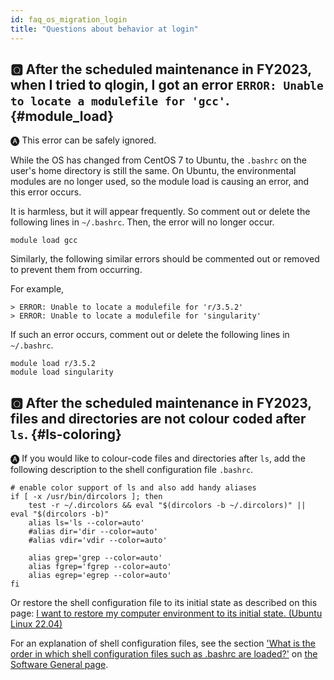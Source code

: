 ```yaml
---
id: faq_os_migration_login
title: "Questions about behavior at login"
---
```


## &#x1F180; After the scheduled maintenance in FY2023, when I tried to qlogin, I got an error `ERROR: Unable to locate a modulefile for 'gcc'`. {#module_load}

&#x1F150; This error can be safely ignored.

While the OS has changed from CentOS 7 to Ubuntu, the `.bashrc` on the user's home directory is still the same.
On Ubuntu, the environmental modules are no longer used, so the module load is causing an error, and this error occurs.

It is harmless, but it will appear frequently. So comment out or delete the following lines in `~/.bashrc`. Then, the error will no longer occur.

```
module load gcc
```

Similarly, the following similar errors should be commented out or removed to prevent them from occurring.

For example,

```
> ERROR: Unable to locate a modulefile for 'r/3.5.2'
> ERROR: Unable to locate a modulefile for 'singularity'
```

If such an error occurs, comment out or delete the following lines in `~/.bashrc`.

```
module load r/3.5.2
module load singularity
```


## &#x1F180; After the scheduled maintenance in FY2023, files and directories are not colour coded after `ls`. {#ls-coloring}

&#x1F150; If you would like to colour-code files and directories after `ls`, add the following description to the shell configuration file `.bashrc`.


```
# enable color support of ls and also add handy aliases
if [ -x /usr/bin/dircolors ]; then
    test -r ~/.dircolors && eval "$(dircolors -b ~/.dircolors)" || eval "$(dircolors -b)"
    alias ls='ls --color=auto'
    #alias dir='dir --color=auto'
    #alias vdir='vdir --color=auto'

    alias grep='grep --color=auto'
    alias fgrep='fgrep --color=auto'
    alias egrep='egrep --color=auto'
fi
```

Or restore the shell configuration file to its initial state as described on  this page: [I want to restore my computer environment to its initial state. (Ubuntu Linux 22.04)](/guides/FAQ/faq_software/faq_bash/#ubuntu-initialization)

For an explanation of shell configuration files, see the section ['What is the order in which shell configuration files such as .bashrc are loaded?'](/guides/FAQ/faq_software/faq_bash/#shell-config) on [the Software General page](/guides/FAQ/faq_software/faq_bash/).

